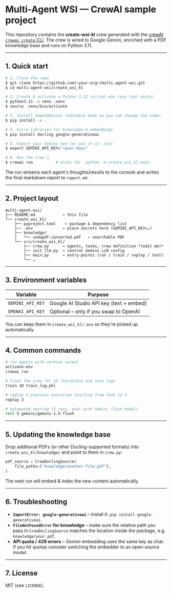 # Multi-Agent WSI — CrewAI sample project

This repository contains the **create-wsi-kl** crew generated with the
[crewAI `crewai create` CLI](https://docs.crewai.com). The crew is wired to
Google Gemini, enriched with a PDF knowledge base and runs on Python 3.11.

---

## 1. Quick start

```bash
# 1. Clone the repo
$ git clone https://github.com/<your-org>/multi-agent-wsi.git
$ cd multi-agent-wsi/create_wsi_kl

# 2. Create & activate a Python 3.11 virtual-env (any tool works)
$ python3.11 -m venv .venv
$ source .venv/bin/activate

# 3. Install dependencies (editable mode so you can change the code)
$ pip install -e .

# 4. Extra libraries for knowledge & embeddings
$ pip install docling google-generativeai

# 5. Export your Gemini key (or put it in .env)
$ export GEMINI_API_KEY="<your-key>"

# 6. Run the crew 🎉
$ crewai run          # alias for  python -m create_wsi_kl.main
```

The run streams each agent's thoughts/results to the console and writes the
final markdown report to `report.md`.

---

## 2. Project layout

```text
multi-agent-wsi/
├── README.md            ← this file
└── create_wsi_kl/
    ├── pyproject.toml    ← package & dependency list
    ├── .env             ← place secrets here (GEMINI_API_KEY=…)
    ├── knowledge/
    │   └── sodapdf-converted.pdf   ← searchable PDF
    └── src/create_wsi_kl/
        ├── crew.py      ← agents, tasks, crew definition *(edit me)*
        ├── init_llm.py  ← central Gemini LLM config
        ├── main.py      ← entry-points (run / train / replay / test)
        └── …
```

---

## 3. Environment variables

| Variable         | Purpose                                 |
| ---------------- | --------------------------------------- |
| `GEMINI_API_KEY` | Google AI Studio API key (text + embed) |
| `OPENAI_API_KEY` | Optional – only if you swap to OpenAI   |

You can keep them in `create_wsi_kl/.env` so they're picked up automatically.

---

## 4. Common commands

```bash
# run agents with verbose output
activate-env
crewai run

# train the crew for 10 iterations and save logs
train 10 train_log.pkl

# replay a previous execution starting from task id 3
replay 3

# automated testing (5 runs, eval with Gemini flash model)
test 5 gemini/gemini-1.5-flash
```

---

## 5. Updating the knowledge base

Drop additional PDFs (or other Docling-supported formats) into
`create_wsi_kl/knowledge/` and point to them in `crew.py`:

```python
pdf_source = CrewDoclingSource(
    file_paths=["knowledge/another-file.pdf"],
)
```

The next run will embed & index the new content automatically.

---

## 6. Troubleshooting

- **`ImportError: google-generativeai`** – install it: `pip install google-generativeai`.
- **`FileNotFoundError` for knowledge** – make sure the relative path you pass
  in `CrewDoclingSource` matches the location _inside the package_, e.g.
  `knowledge/your.pdf`.
- **API quota / 429 errors** – Gemini embedding uses the same key as chat.
  If you hit quotas consider switching the embedder to an open-source model.

---

## 7. License

MIT (see `LICENSE`).
